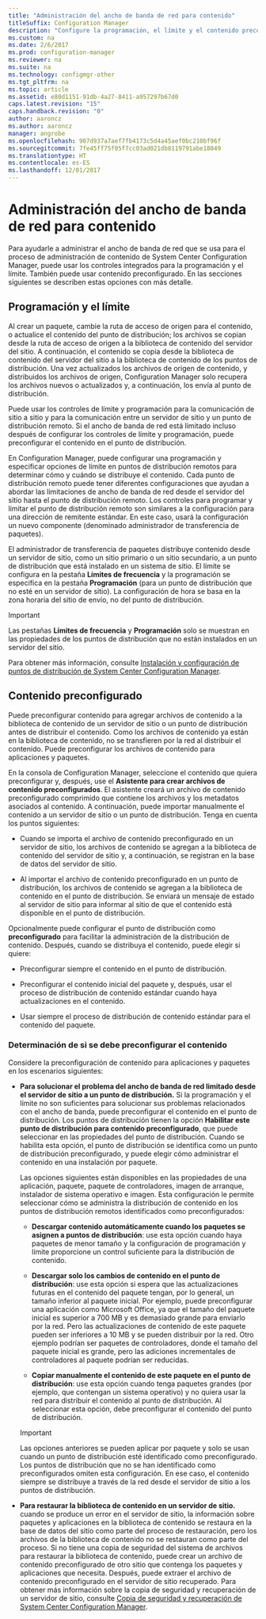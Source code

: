 ```yaml
---
title: "Administración del ancho de banda de red para contenido"
titleSuffix: Configuration Manager
description: "Configure la programación, el límite y el contenido preconfigurado para System Center Configuration Manager."
ms.custom: na
ms.date: 2/6/2017
ms.prod: configuration-manager
ms.reviewer: na
ms.suite: na
ms.technology: configmgr-other
ms.tgt_pltfrm: na
ms.topic: article
ms.assetid: e80d1151-91db-4a27-8411-a957297b67d0
caps.latest.revision: "15"
caps.handback.revision: "0"
author: aaroncz
ms.author: aaroncz
manager: angrobe
ms.openlocfilehash: 907d937a7aef7fb4173c5d4a45aef0bc210bf96f
ms.sourcegitcommit: 7fe45ff75f05f7cc03ad021db8119791abe18049
ms.translationtype: HT
ms.contentlocale: es-ES
ms.lasthandoff: 12/01/2017
---
```

# <a name="manage-network-bandwidth-for-content"></a>Administración del ancho de banda de red para contenido
Para ayudarle a administrar el ancho de banda de red que se usa para el proceso de administración de contenido de System Center Configuration Manager, puede usar los controles integrados para la programación y el límite. También puede usar contenido preconfigurado. En las secciones siguientes se describen estas opciones con más detalle.

##  <a name="BKMK_PlanningForThrottling"></a> Programación y el límite  

 Al crear un paquete, cambie la ruta de acceso de origen para el contenido, o actualice el contenido del punto de distribución; los archivos se copian desde la ruta de acceso de origen a la biblioteca de contenido del servidor del sitio. A continuación, el contenido se copia desde la biblioteca de contenido del servidor del sitio a la biblioteca de contenido de los puntos de distribución. Una vez actualizados los archivos de origen de contenido, y distribuidos los archivos de origen, Configuration Manager solo recupera los archivos nuevos o actualizados y, a continuación, los envía al punto de distribución.

 Puede usar los controles de límite y programación para la comunicación de sitio a sitio y para la comunicación entre un servidor de sitio y un punto de distribución remoto. Si el ancho de banda de red está limitado incluso después de configurar los controles de límite y programación, puede preconfigurar el contenido en el punto de distribución.  

 En Configuration Manager, puede configurar una programación y especificar opciones de límite en puntos de distribución remotos para determinar cómo y cuándo se distribuye el contenido. Cada punto de distribución remoto puede tener diferentes configuraciones que ayudan a abordar las limitaciones de ancho de banda de red desde el servidor del sitio hasta el punto de distribución remoto. Los controles para programar y limitar el punto de distribución remoto son similares a la configuración para una dirección de remitente estándar. En este caso, usará la configuración un nuevo componente (denominado administrador de transferencia de paquetes).

 El administrador de transferencia de paquetes distribuye contenido desde un servidor de sitio, como un sitio primario o un sitio secundario, a un punto de distribución que está instalado en un sistema de sitio. El límite se configura en la pestaña **Límites de frecuencia** y la programación se especifica en la pestaña **Programación** (para un punto de distribución que no esté en un servidor de sitio). La configuración de hora se basa en la zona horaria del sitio de envío, no del punto de distribución.  

> [!IMPORTANT]  
>  Las pestañas **Límites de frecuencia** y **Programación** solo se muestran en las propiedades de los puntos de distribución que no están instalados en un servidor del sitio.  

Para obtener más información, consulte [Instalación y configuración de puntos de distribución de System Center Configuration Manager](/sccm/core/servers/deploy/configure/install-and-configure-distribution-points).  

##  <a name="BKMK_PrestagingContent"></a> Contenido preconfigurado  
 Puede preconfigurar contenido para agregar archivos de contenido a la biblioteca de contenido de un servidor de sitio o un punto de distribución antes de distribuir el contenido. Como los archivos de contenido ya están en la biblioteca de contenido, no se transfieren por la red al distribuir el contenido. Puede preconfigurar los archivos de contenido para aplicaciones y paquetes.  

En la consola de Configuration Manager, seleccione el contenido que quiera preconfigurar y, después, use el **Asistente para crear archivos de contenido preconfigurados**. El asistente creará un archivo de contenido preconfigurado comprimido que contiene los archivos y los metadatos asociados al contenido. A continuación, puede importar manualmente el contenido a un servidor de sitio o un punto de distribución. Tenga en cuenta los puntos siguientes:  

-   Cuando se importa el archivo de contenido preconfigurado en un servidor de sitio, los archivos de contenido se agregan a la biblioteca de contenido del servidor de sitio y, a continuación, se registran en la base de datos del servidor de sitio.  

-   Al importar el archivo de contenido preconfigurado en un punto de distribución, los archivos de contenido se agregan a la biblioteca de contenido en el punto de distribución. Se enviará un mensaje de estado al servidor de sitio para informar al sitio de que el contenido está disponible en el punto de distribución.  

Opcionalmente puede configurar el punto de distribución como **preconfigurado** para facilitar la administración de la distribución de contenido. Después, cuando se distribuya el contenido, puede elegir si quiere:  

-   Preconfigurar siempre el contenido en el punto de distribución.  

-   Preconfigurar el contenido inicial del paquete y, después, usar el proceso de distribución de contenido estándar cuando haya actualizaciones en el contenido.  

-   Usar siempre el proceso de distribución de contenido estándar para el contenido del paquete.  

###  <a name="BKMK_DetermineToPrestageContent"></a> Determinación de si se debe preconfigurar el contenido  
 Considere la preconfiguración de contenido para aplicaciones y paquetes en los escenarios siguientes:  

-   **Para solucionar el problema del ancho de banda de red limitado desde el servidor de sitio a un punto de distribución.** Si la programación y el límite no son suficientes para solucionar sus problemas relacionados con el ancho de banda, puede preconfigurar el contenido en el punto de distribución. Los puntos de distribución tienen la opción **Habilitar este punto de distribución para contenido preconfigurado**, que puede seleccionar en las propiedades del punto de distribución. Cuando se habilita esta opción, el punto de distribución se identifica como un punto de distribución preconfigurado, y puede elegir cómo administrar el contenido en una instalación por paquete.  

    Las opciones siguientes están disponibles en las propiedades de una aplicación, paquete, paquete de controladores, imagen de arranque, instalador de sistema operativo e imagen. Esta configuración le permite seleccionar cómo se administra la distribución de contenido en los puntos de distribución remotos identificados como preconfigurados:  

    -   **Descargar contenido automáticamente cuando los paquetes se asignen a puntos de distribución**: use esta opción cuando haya paquetes de menor tamaño y la configuración de programación y límite proporcione un control suficiente para la distribución de contenido.  

    -   **Descargar solo los cambios de contenido en el punto de distribución**: use esta opción si espera que las actualizaciones futuras en el contenido del paquete tengan, por lo general, un tamaño inferior al paquete inicial. Por ejemplo, puede preconfigurar una aplicación como Microsoft Office, ya que el tamaño del paquete inicial es superior a 700 MB y es demasiado grande para enviarlo por la red. Pero las actualizaciones de contenido de este paquete pueden ser inferiores a 10 MB y se pueden distribuir por la red. Otro ejemplo podrían ser paquetes de controladores, donde el tamaño del paquete inicial es grande, pero las adiciones incrementales de controladores al paquete podrían ser reducidas.  

    -   **Copiar manualmente el contenido de este paquete en el punto de distribución**: use esta opción cuando tenga paquetes grandes (por ejemplo, que contengan un sistema operativo) y no quiera usar la red para distribuir el contenido al punto de distribución. Al seleccionar esta opción, debe preconfigurar el contenido del punto de distribución.  

    > [!IMPORTANT]  
    >  Las opciones anteriores se pueden aplicar por paquete y solo se usan cuando un punto de distribución esté identificado como preconfigurado. Los puntos de distribución que no se han identificado como preconfigurados omiten esta configuración. En ese caso, el contenido siempre se distribuye a través de la red desde el servidor de sitio a los puntos de distribución.  

-   **Para restaurar la biblioteca de contenido en un servidor de sitio.** cuando se produce un error en el servidor de sitio, la información sobre paquetes y aplicaciones en la biblioteca de contenido se restaura en la base de datos del sitio como parte del proceso de restauración, pero los archivos de la biblioteca de contenido no se restauran como parte del proceso. Si no tiene una copia de seguridad del sistema de archivos para restaurar la biblioteca de contenido, puede crear un archivo de contenido preconfigurado de otro sitio que contenga los paquetes y aplicaciones que necesita. Después, puede extraer el archivo de contenido preconfigurado en el servidor de sitio recuperado. Para obtener más información sobre la copia de seguridad y recuperación de un servidor de sitio, consulte [Copia de seguridad y recuperación de System Center Configuration Manager](/sccm/protect/understand/backup-and-recovery).  

